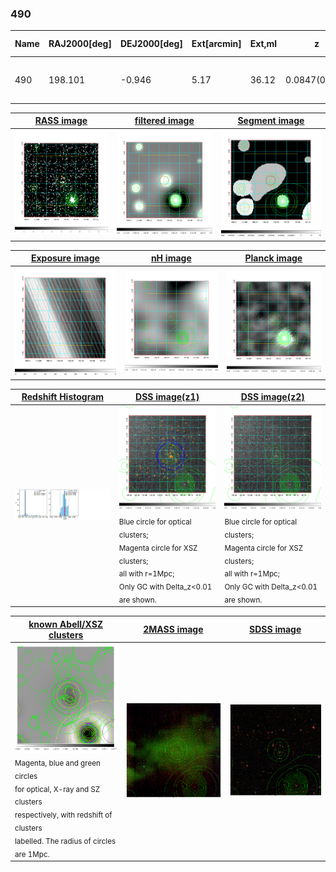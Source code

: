 <div STYLE="page-break-after: always;"></div>

### 490

|Name|RAJ2000[deg]|DEJ2000[deg] |Ext[arcmin]| Ext,ml | z | z_src| C|GC(XSZ,Delta_z<0.01)| GC(OPT,Delta_z<0.01)|GC| R_sig[arcmin] | R500[arcmin] | R500[Mpc]| CRsig[c/s] | CR500[c/s] |L500[1E44 erg/s]|F500[1E-12 erg/s/cm^2]| M500[1E14 Msun]|Tx[keV]|Cnt_sig|Beta|Rc[arcmin]|Comment|Alias|
|---|---|---|---|---|---|------|---|--------|---------|----------|---|---|---|---|---|---|---|---|---|---|---|---|---|---|
|490| 198.101| -0.946| 5.17| 36.12| 0.0847(0.005)| z1, z_xsz| B| F20| A, N, RM, W| A, F20, N, W| 18.775| 8.909| 0.850| 0.237(0.077)| 0.218(0.071)| 0.742(0.216)| 4.164(1.215)| 1.89(0.28)| 3.26(0.30)| 72.2| 0.810(-0.145+0.127)| 9.084(-2.246+1.752)| -| t267|

|[RASS image](../image/490/490_img.pdf)|[filtered image](../image/490/490_fil.pdf)|[Segment image](../image/490/490_seg.pdf)|
|-------------------|--------------------|-------------------|
| <img src="../image/490/490_img.png" width="300">  | <img src="../image/490/490_fil.png" width="300">   | <img src="../image/490/490_seg.png" width="300">  |

|[Exposure image](../image/490/490_mex.pdf)| [nH image](../image/490/490_nh.pdf)| [Planck image](../image/490/490_p.pdf)|
|-------------------|--------------------|-------------------|
|<img src="../image/490/490_mex.png" width="300">   | <img src="../image/490/490_nh.png" width="300">    | <img src="../image/490/490_p.png" width="300"> |

|[Redshift Histogram](../image/490/490_zg.pdf) | [DSS image(z1)](../image/490/490_dss_z1.pdf)      |  [DSS image(z2)](../image/490/490_dss_z2.pdf)    |
|-------------------|--------------------|-------------------|
|<img src="../image/490/490_zg.png" width="300"> |<img src="../image/490/490_dss_z1.png" width="300"> <sub><br>Blue circle for optical clusters; <br>Magenta circle for XSZ clusters; <br>all with r=1Mpc; <br>Only GC with Delta_z<0.01 are shown. </sub>| <img src="../image/490/490_dss_z2.png" width="300"><sub><br>Blue circle for optical clusters; <br>Magenta circle for XSZ clusters; <br>all with r=1Mpc; <br>Only GC with Delta_z<0.01 are shown. </sub> |

|[known Abell/XSZ clusters](../image/490/490_gc.pdf) | [2MASS image](../image/490/490_2mass.pdf)      |[SDSS image](../image/490/490_sdss.pdf)   |
|-------------------|-------------------|-------------------|
|<img src=../image/490/490_gc.png width="300"> <br><sub>Magenta, blue and green circles <br>for optical, X-ray and SZ clusters <br>respectively, with redshift of clusters <br>labelled. The radius of circles <br>are 1Mpc.</sub>|<img src="../image/490/490_2mass.png" width="300">  | <img src="../image/490/490_sdss.png" width="300">  |




